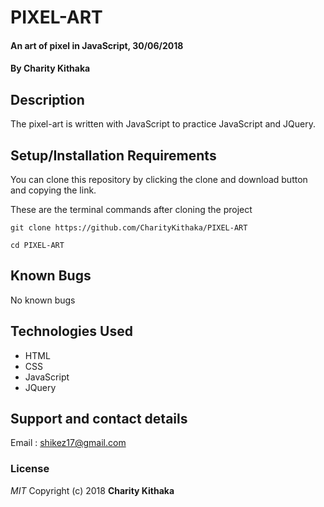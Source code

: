 # PIXEL-ART


#### An art of pixel in JavaScript, 30/06/2018

#### By **Charity Kithaka**

## Description
The pixel-art is written with JavaScript to practice JavaScript and JQuery.

## Setup/Installation Requirements
You can clone this repository by clicking the clone and download button and copying the link. 

These are the terminal commands after cloning the project
```
git clone https://github.com/CharityKithaka/PIXEL-ART

cd PIXEL-ART
```

## Known Bugs
No known bugs

## Technologies Used
* HTML
* CSS
* JavaScript
* JQuery

## Support and contact details
Email : shikez17@gmail.com

### License
*MIT*
Copyright (c) 2018 **Charity Kithaka**
